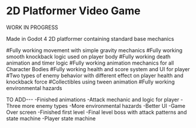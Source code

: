 # 2D Platformer Video Game
 WORK IN PROGRESS

Made in Godot 4
2D platformer containing standard base mechanics

#Fully working movement with simple gravity mechanics
#Fully working smooth knockback logic used on player body
#Fully working death animation and timer logic
#Fully working animation mechanics for all Character Bodies 
#Fully working health and score system  and UI for player
#Two types of enemy behavior with different effect on player health and knockback force
#Collectibles using tween animation
#Fully working environmental hazards

TO ADD---
-Finished animations
-Attack mechanic and logic for player
-Three more enemy types
-More environmental hazards
-Better UI
-Game Over screen
-Finished first level
-Final level boss with attack patterns and state machine
-Player state machine




